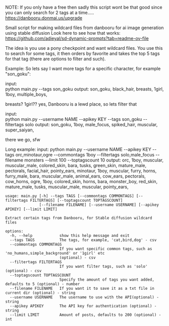 NOTE: If you only have a free then sadly this script wont be that good since you can only search for 2 tags at a time..... https://danbooru.donmai.us/upgrade

Small script for making wildcard files from danbooru for ai image generation using stable diffusion
Look here to see how that works: https://github.com/adieyal/sd-dynamic-prompts?tab=readme-ov-file


The idea is you use a pony checkpoint and want wildcard files. You use this to search for some tags, it then orders by favorite and takes the top 5 tags for that tag (there are options to filter and such).

Example:
So lets say I want more tags for a specific character, for example "son_goku":

input:  
        python main.py --tags son_goku
output: 
        son_goku, black_hair, breasts, 1girl, 1boy, multiple_boys,

breasts? 1girl?? yes, Danbooru is a lewd place, so lets filter that

input:  
        python main.py --username NAME --apikey KEY --tags son_goku --filtertags solo
output: 
        son_goku, 1boy, male_focus, spiked_hair, muscular, super_saiyan,

there we go, sfw

Long example:
input: 
        python main.py --username NAME --apikey KEY --tags orc,minotaur,ogre --commontags 1boy --filtertags solo,male_focus --filename monsters --limit 100 --toptagscount 10
output:
        orc, 1boy, muscular, muscular_male, colored_skin, bara, tusks, green_skin, mature_male, pectorals, facial_hair, pointy_ears,
        minotaur, 1boy, muscular, furry, horns, furry_male, bara, muscular_male, animal_ears, cow_ears, pectorals, cow_horns,
        ogre, 1boy, colored_skin, horns, bara, monster_boy, red_skin, mature_male, tusks, muscular_male, muscular, pointy_ears,

```
usage: main.py [-h] --tags TAGS [--commontags COMMONTAGS] [--filtertags FILTERTAGS] [--toptagscount TOPTAGSCOUNT]
               [--filename FILENAME] [--username USERNAME] [--apikey APIKEY] [--limit LIMIT]

Extract certain tags from Danbooru, for Stable diffusion wildcard files

options:
  -h, --help            show this help message and exit
  --tags TAGS           The tags, for example, 'cat,bird,dog' - csv
  --commontags COMMONTAGS
                        If you want specific common tags, such as 'no_humans,simple_background' or '1girl' etc
                        (optional) - csv
  --filtertags FILTERTAGS
                        If you want filter tags, such as 'solo' (optional) - csv
  --toptagscount TOPTAGSCOUNT
                        Specify the amount of tags you want added, defaults to 5 (optional) - number
  --filename FILENAME   If you want it to save it as a txt file in current dir (optional) - string
  --username USERNAME   The username to use with the API(optional) - string
  --apikey APIKEY       The API key for authentication (optional) - string
  --limit LIMIT         Amount of posts, defaults to 200 (optional) - int
```
